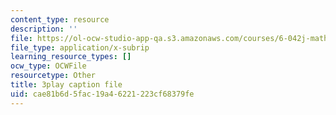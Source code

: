 ```yaml
---
content_type: resource
description: ''
file: https://ol-ocw-studio-app-qa.s3.amazonaws.com/courses/6-042j-mathematics-for-computer-science-spring-2015/cae81b6d5fac19a46221223cf68379fe_Dqx56lZ_icg.srt
file_type: application/x-subrip
learning_resource_types: []
ocw_type: OCWFile
resourcetype: Other
title: 3play caption file
uid: cae81b6d-5fac-19a4-6221-223cf68379fe
---
```

